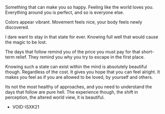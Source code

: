Something that can make you so happy. Feeling like the world loves you. Everything around you is perfect, and so is everyone else.

Colors appear vibrant. Movement feels nice, your body feels newly discovered.

I dare want to stay in that state for ever. Knowing full well that would cause the magic to be lost.

The days that follow remind you of the price you must pay for that short-term relief. They remind you why you try to escape in the first place.

Knowing such a state can exist within the mind is absolutely beautiful though. Regardless of the cost. It gives you hope that you can feel alright. It makes you feel as if you are allowed to be loved, by yourself and others.

Its not the most healthy of approaches, and you need to understand the days that follow are pure hell. The experience though, the shift in perception, the altered world view, it is beautiful.

- VOID-ISXK21
